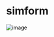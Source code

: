 # simform
![image](https://github.com/jil1710/simform/assets/125335932/97eeef23-1b36-4a92-b8f7-dc77427d999a)
